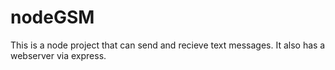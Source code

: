 nodeGSM
=======

This is a node project that can send and recieve text messages. It also has a webserver via express.
